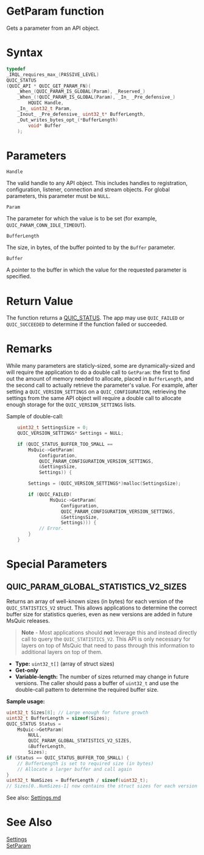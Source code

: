 GetParam function
======

Gets a parameter from an API object.

# Syntax

```C
typedef
_IRQL_requires_max_(PASSIVE_LEVEL)
QUIC_STATUS
(QUIC_API * QUIC_GET_PARAM_FN)(
    _When_(QUIC_PARAM_IS_GLOBAL(Param), _Reserved_)
    _When_(!QUIC_PARAM_IS_GLOBAL(Param), _In_ _Pre_defensive_)
        HQUIC Handle,
    _In_ uint32_t Param,
    _Inout_ _Pre_defensive_ uint32_t* BufferLength,
    _Out_writes_bytes_opt_(*BufferLength)
        void* Buffer
    );
```

# Parameters

`Handle`

The valid handle to any API object. This includes handles to registration, configuration, listener, connection and stream objects. For global parameters, this parameter must be `NULL`.

`Param`

The parameter for which the value is to be set (for example, `QUIC_PARAM_CONN_IDLE_TIMEOUT`).

`BufferLength`

The size, in bytes, of the buffer pointed to by the `Buffer` parameter.

`Buffer`

A pointer to the buffer in which the value for the requested parameter is specified.

# Return Value

The function returns a [QUIC_STATUS](QUIC_STATUS.md). The app may use `QUIC_FAILED` or `QUIC_SUCCEEDED` to determine if the function failed or succeeded.

# Remarks

While many parameters are staticly-sized, some are dynamically-sized and will require the application to do a double call to `GetParam`: the first to find out the amount of memory needed to allocate, placed in `BufferLength`, and the second call to actually retrieve the parameter's value.  For example, after setting a `QUIC_VERSION_SETTINGS` on a `QUIC_CONFIGURATION`, retrieving the settings from the same API object will require a double call to allocate enough storage for the `QUIC_VERSION_SETTINGS` lists.

Sample of double-call:
```C
    uint32_t SettingsSize = 0;
    QUIC_VERSION_SETTINGS* Settings = NULL;

    if (QUIC_STATUS_BUFFER_TOO_SMALL ==
        MsQuic->GetParam(
            Configuration,
            QUIC_PARAM_CONFIGURATION_VERSION_SETTINGS,
            &SettingsSize,
            Settings)) {

        Settings = (QUIC_VERSION_SETTINGS*)malloc(SettingsSize);

        if (QUIC_FAILED(
                MsQuic->GetParam(
                    Configuration,
                    QUIC_PARAM_CONFIGURATION_VERSION_SETTINGS,
                    &SettingsSize,
                    Settings))) {
            // Error.
        }
    }
```

# Special Parameters

## QUIC_PARAM_GLOBAL_STATISTICS_V2_SIZES

Returns an array of well-known sizes (in bytes) for each version of the `QUIC_STATISTICS_V2` struct. This allows applications to determine the correct buffer size for statistics queries, even as new versions are added in future MsQuic releases.

> **Note** - Most applications should **not** leverage this and instead directly call to query the `QUIC_STATISTICS_V2`. This API is only necessary for layers on top of MsQuic that need to pass through this information to additional layers on top of them.

- **Type:** `uint32_t[]` (array of struct sizes)
- **Get-only**
- **Variable-length:** The number of sizes returned may change in future versions. The caller should pass a buffer of `uint32_t` and use the double-call pattern to determine the required buffer size.

**Sample usage:**
```c
uint32_t Sizes[8]; // Large enough for future growth
uint32_t BufferLength = sizeof(Sizes);
QUIC_STATUS Status =
    MsQuic->GetParam(
        NULL,
        QUIC_PARAM_GLOBAL_STATISTICS_V2_SIZES,
        &BufferLength,
        Sizes);
if (Status == QUIC_STATUS_BUFFER_TOO_SMALL) {
    // BufferLength is set to required size (in bytes)
    // Allocate a larger buffer and call again
}
uint32_t NumSizes = BufferLength / sizeof(uint32_t);
// Sizes[0..NumSizes-1] now contains the struct sizes for each version
```

See also: [Settings.md](../Settings.md#global-parameters)

# See Also

[Settings](../Settings.md#api-object-parameters)<br>
[SetParam](SetParam.md)<br>
